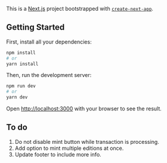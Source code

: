 This is a [Next.js](https://nextjs.org/) project bootstrapped with [`create-next-app`](https://github.com/vercel/next.js/tree/canary/packages/create-next-app).

## Getting Started
First, install all your dependencies:
```bash
npm install
# or
yarn install
```

Then, run the development server:
```bash
npm run dev
# or
yarn dev
```

Open [http://localhost:3000](http://localhost:3000) with your browser to see the result.

## To do
1. Do not disable mint button while transaction is processing.
2. Add option to mint multiple editions at once.
3. Update footer to include more info.
